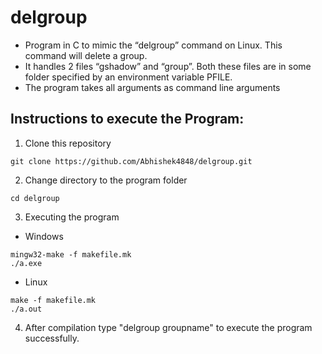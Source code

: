 # delgroup

- Program in C to mimic the “delgroup” command on Linux. This command will delete a group. 
- It handles 2 files “gshadow” and “group”. Both these files are in some folder specified by an environment variable PFILE. 
- The program takes all arguments as command line arguments

## Instructions to execute the Program:
1. Clone this repository 
```
git clone https://github.com/Abhishek4848/delgroup.git
```
2. Change directory to the program folder
```
cd delgroup
```
3. Executing the program
  - Windows
```
mingw32-make -f makefile.mk
./a.exe
```
  - Linux
```
make -f makefile.mk
./a.out
```
4. After compilation type "delgroup groupname" to execute the program successfully.
